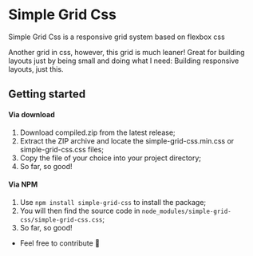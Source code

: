 # Simple Grid Css

Simple Grid Css is a responsive grid system based on flexbox css

Another grid in css, however, this grid is much leaner! Great for building layouts just by being small and doing what I need: Building responsive layouts, just this.

## Getting started

#### Via download
1. Download compiled.zip from the latest release;
2. Extract the ZIP archive and locate the simple-grid-css.min.css or simple-grid-css.css files;
3. Copy the file of your choice into your project directory;
4. So far, so good!

#### Via NPM

1. Use `npm install simple-grid-css` to install the package;
2. You will then find the source code in `node_modules/simple-grid-css/simple-grid-css.css`;
3. So far, so good!

* Feel free to contribute 🤘

